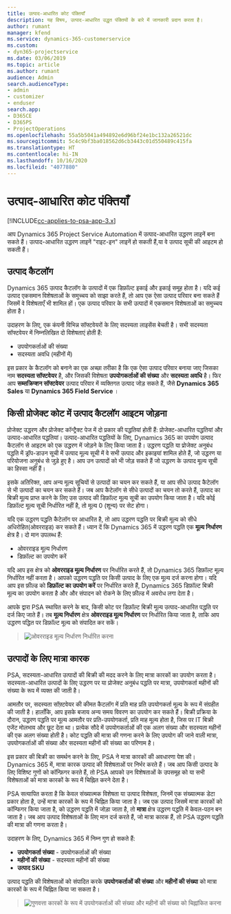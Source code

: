```yaml
---
title: उत्पाद-आधारित कोट पंक्तियाँ
description: यह विषय, उत्पाद-आधारित उद्धृत पंक्तियों के बारे में जानकारी प्रदान करता है।
author: rumant
manager: kfend
ms.service: dynamics-365-customerservice
ms.custom:
- dyn365-projectservice
ms.date: 03/06/2019
ms.topic: article
ms.author: rumant
audience: Admin
search.audienceType:
- admin
- customizer
- enduser
search.app:
- D365CE
- D365PS
- ProjectOperations
ms.openlocfilehash: 55a5b5041a494892e6d96bf24e1bc132a26521dc
ms.sourcegitcommit: 5c4c9bf3ba018562d6cb3443c01d550489c415fa
ms.translationtype: HT
ms.contentlocale: hi-IN
ms.lasthandoff: 10/16/2020
ms.locfileid: "4077880"
---
```

# <a name="product-based-quote-lines"></a>उत्पाद-आधारित कोट पंक्तियाँ

[!INCLUDE[cc-applies-to-psa-app-3.x](../includes/cc-applies-to-psa-app-3x.md)]


आप Dynamics 365 Project Service Automation में उत्पाद-आधारित उद्धरण लाइनें बना सकते हैं। उत्पाद-आधारित उद्धरण लाइनें "राइट-इन" लाइनें हो सकती हैं,या वे उत्पाद सूची की आइटम हो सकती हैं।

## <a name="product-catalog"></a>उत्पाद कैटलॉग

Dynamics 365 उत्पाद कैटलॉग के उत्पादों में एक डिफ़ॉल्ट इकाई और इकाई समूह होता है। यदि कई उत्पाद एकसमान विशेषताओं के समुच्चय को साझा करते हैं, तो आप एक ऐसा उत्पाद परिवार बना सकते हैं जिसमें वे विशेषताएँ भी शामिल हों। एक उत्पाद परिवार के सभी उत्पादों में एकसमान विशेषताओं का समुच्चय होता है।

उदाहरण के लिए, एक कंपनी विभिन्न सॉफ्टवेयरों के लिए सदस्यता लाइसेंस बेचती है। सभी सदस्यता सॉफ्टवेयर में निम्नलिखित दो विशेषताएं होती हैं:

- उपयोगकर्ताओं की संख्या 
- सदस्यता अवधि (महीनों में)

इस प्रकार के कैटलॉग को बनाने का एक अच्छा तरीका है कि एक ऐसा उत्पाद परिवार बनाया जाए जिसका नाम **सदस्यता सॉफ्टवेयर** है, और जिसकी विशेषता **उपयोगकर्ताओं की संख्या** और **सदस्यता अवधि** है। फिर आप **सब्सक्रिप्शन सॉफ्टवेयर** उत्पाद परिवार में व्यक्तिगत उत्पाद जोड़ सकते हैं, जैसे **Dynamics 365 Sales** या **Dynamics 365 Field Service** ।

## <a name="adding-product-catalog-items-to-a-project-quote"></a>किसी प्रोजेक्ट कोट में उत्पाद कैटलॉग आइटम जोड़ना

प्रोजेक्ट उद्धरण और प्रोजेक्ट कॉन्ट्रैक्ट पेज में दो प्रकार की पद्धतियां होती हैं: प्रोजेक्ट-आधारित पद्धतियां और उत्पाद-आधारित पद्धतियां। उत्पाद-आधारित पद्धतियों के लिए, Dynamics 365 का उपयोग उत्पाद कैटलॉग से आइटम को एक उद्धरण में जोड़ने के लिए किया जाता है। उद्धरण पद्धति या प्रोजेक्ट अनुबंध पद्धति में ड्रॉप-डाउन सूची में उत्पाद मूल्य सूची में वे सभी उत्पाद और इकाइयां शामिल होते हैं, जो उद्धरण या परियोजना अनुबंध से जुड़े हुए है। आप उन उत्पादों को भी जोड़ सकते हैं जो उद्धरण के उत्पाद मूल्य सूची का हिस्सा नहीं हैं।

इसके अतिरिक्त, आप अन्य मूल्य सूचियों से उत्पादों का चयन कर सकते हैं, या आप सीधे उत्पाद कैटेलॉग से भी उत्पादों का चयन कर सकते हैं। जब आप कैटेलॉग से सीधे उत्पादों का चयन तो करते हैं, उत्पाद का बिक्री मूल्य प्राप्त करने के लिए उस उत्पाद की डिफ़ॉल्ट मूल्य सूची का उपयोग किया जाता है। यदि कोई डिफ़ॉल्ट मूल्य सूची निर्धारित नहीं है, तो मूल्य 0 (शून्य) पर सेट होगा।

यदि एक उद्धरण पद्धति कैटेलॉग पर आधारित है, तो आप उद्धरण पद्धति पर बिक्री मूल्य को सीधे अधिरोहित(ओवरराइड) कर सकते हैं। ध्यान दें कि Dynamics 365 में उद्धरण पद्धति एक **मूल्य निर्धारण** क्षेत्र है। दो मान उपलब्ध हैं:

- ओवरराइड मूल्य निर्धारण  
- डिफ़ॉल्ट का उपयोग करें

यदि आप इस क्षेत्र को **ओवरराइड मूल्य निर्धारण** पर निर्धारित करते हैं, तो Dynamics 365 डिफ़ॉल्ट मूल्य निर्धारित नहीं करता है। आपको उद्धरण पद्धति पर किसी उत्पाद के लिए एक मूल्य दर्ज करना होगा। यदि आप इस फ़ील्ड को **डिफ़ॉल्ट का उपयोग करें** पर निर्धारित करते हैं, Dynamics 365 डिफ़ॉल्ट बिक्री मूल्य का उपयोग करता है और और संपादन को रोकने के लिए फ़ील्ड में अवरोध लगा देता है।

आपके द्वारा PSA स्थापित करने के बाद, किसी कोट पर डिफ़ॉल्ट बिक्री मूल्य उत्पाद-आधारित पद्धति पर दर्ज किए जाते हैं। तब **मूल्य निर्धारण** क्षेत्र **ओवरराइड मूल्य निर्धारण** पर निर्धारित किया जाता है, ताकि आप उद्धरण पद्धित पर डिफ़ॉल्ट मूल्य को संपादित कर सकें।

> ![ओवरराइड मूल्य निर्धारण निर्धारित करना](media/basic-guide-10.png)
 
## <a name="quantity-factors-for-products"></a>उत्पादों के लिए मात्रा कारक

PSA, सदस्यता-आधारित उत्पादों की बिक्री की मदद करने के लिए मात्रा कारकों का उपयोग करता है। सदस्यता-आधारित उत्पादों के लिए उद्धरण पर या प्रोजेक्ट अनुबंध पद्धति पर मात्रा, उपयोगकर्ता महीनों की संख्या के रूप में व्यक्त की जाती है।

आमतौर पर, सदस्यता सॉफ़्टवेयर की कीमत कैटलॉग में प्रति माह प्रति उपयोगकर्ता मूल्य के रूप में संग्रहीत की जाती है। हालाँकि, आप इसके बजाय अन्य समय विवरण का उपयोग कर सकते हैं। बिक्री प्रक्रिया के दौरान, उद्धरण पद्धति पर मूल्य आमतौर पर प्रति-उपयोगकर्ता, प्रति माह मूल्य होता है, जिस पर IT बिक्री एजेंट मोलभाव और छूट देता था। प्रत्येक सौदे में उपयोगकर्ताओं की एक अलग संख्या और सदस्यता महीनों की एक अलग संख्या होती है। कोट पद्धति की मात्रा की गणना करने के लिए उपयोग की जाने वाली मात्रा, उपयोगकर्ताओं की संख्या और सदस्यता महीनों की संख्या का परिणाम है।

इस प्रकार की बिक्री का समर्थन करने के लिए, PSA ने मात्रा कारकों की अवधारणा पेश की। Dynamics 365 में, मात्रा कारक उत्पाद की विशेषताओं पर निर्भर करते हैं। जब आप किसी उत्पाद के लिए विशिष्ट गुणों को कॉन्फ़िगर करते हैं, तो PSA आपको उन विशेषताओं के उपसमूह को या सभी विशेषताओं को मात्रा कारकों के रूप में चिह्नित करने देता है।

PSA सत्यापित करता है कि केवल संख्यात्मक विशेषता या उत्पाद विशेषता, जिनमें एक संख्यात्मक डेटा प्रकार होता है, उन्हें मात्रा कारकों के रूप में चिह्नित किया जाता है। जब एक उत्पाद जिसमें मात्रा कारकों को कॉन्फिगर किया जाता है, को उद्धरण पद्धति में जोड़ा जाता है, तो **मात्रा** क्षेत्र उद्धरण पद्धति में केवल-पठन बन जाता है। जब आप उत्पाद विशेषताओं के लिए मान दर्ज करते हैं, जो मात्रा कारक हैं, तो PSA उद्धरण पद्धति की मात्रा की गणना करता है।

उदाहरण के लिए, Dynamics 365 में निम्न गुण हो सकते हैं: 

- **उपयोगकर्ता संख्या** - उपयोगकर्ताओं की संख्या 
- **महीनों की संख्या** - सदस्यता महीनों की संख्या
- **उत्पाद SKU** 

उत्पाद पद्धति की विशेषताओं को संपादित करके **उपयोगकर्ताओं की संख्या** और **महीनों की संख्या** को मात्रा कारकों के रूप में चिह्नित किया जा सकता है। 

> ![गुणवत्ता कारकों के रूप में उपयोगकर्ताओं की संख्या और महीनों की संख्या को चिह्नांकित करना](media/basic-guide-11.png)
 
